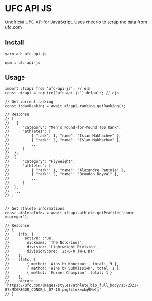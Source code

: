 # UFC API JS

Unofficial UFC API for JavaScript.
Uses cheerio to scrap the data from ufc.com

## Install

    yarn add ufc-api-js

    npm i ufc-api-js

## Usage

    import ufcapi from 'ufc-api-js'; // esm
    const ufcapi = require('ufc-api-js').default; // cjs

    // Get current ranking
    const todayRanking = await ufcapi.ranking.getRanking();

    // Response
    // [
    //   {
    //		"category": "Men's Pound-for-Pound Top Rank",
    //		"athletes": [
    //			{ "rank": 1, "name": "Islam Makhachev" },
    //			{ "rank": 2, "name": "Islam Makhachev" },
    //			...
    //		]
    //  },
    //  {
    //		"category": "Flyweight",
    //		"athletes": [
    //			{ "rank": 1, "name": "Alexandre Pantoja" },
    //			{ "rank": 2, "name": "Brandon Royval" },
    //			...
    //		]
    //  },
    //  ...
    // ]


    // Get athlete informations
    const athleteInfos = await ufcapi.athlete.getProfile('conor mcgregor');

    // Response
    // {
    //    info: {
    //       active: true,
    //        nickname: 'The Notorious',
    //        division: 'Lightweight Division',
    //        divisionScore: '22-6-0 (W-L-D)'
    //    },
    //    stats: [
    //        { method: 'Wins by Knockout', total: 19 },
    //        { method: 'Wins by Submission', total: 1 },
    //        { method: 'Former Champion', total: 1 }
    //    ],
    //    picture : 'https://ufc.com/images/styles/athlete_bio_full_body/s3/2021-07/MCGREGOR_CONOR_L_07-10.png?itok=xbg9Kwfj'
    // }
